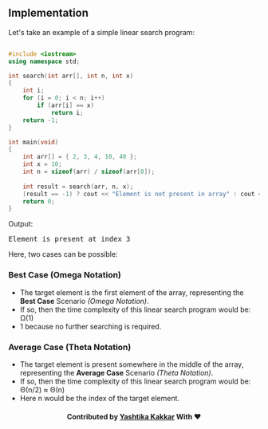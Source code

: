 ## Implementation

Let's take an example of a simple linear search program:

```c++

#include <iostream> 
using namespace std; 

int search(int arr[], int n, int x) 
{ 
	int i; 
	for (i = 0; i < n; i++) 
		if (arr[i] == x) 
			return i; 
	return -1; 
} 

int main(void) 
{ 
	int arr[] = { 2, 3, 4, 10, 40 }; 
	int x = 10; 
	int n = sizeof(arr) / sizeof(arr[0]); 
	
	int result = search(arr, n, x); 
	(result == -1) ? cout << "Element is not present in array" : cout << "Element is present at index " << result; 
	return 0; 
}

```

Output:
<pre>
Element is present at index 3
</pre>

Here, two cases can be possible:

### Best Case (Omega Notation)

- The target element is the first element of the array, representing the <b>Best Case</b> Scenario <i>(Omega Notation)</i>.
- If so, then the time complexity of this linear search program would be: Ω(1)
- 1 because no further searching is required.

### Average Case (Theta Notation)

- The target element is present somewhere in the middle of the array, representing the <b>Average Case</b> Scenario <i>(Theta Notation)</i>.
- If so, then the time complexity of this linear search program would be: Θ(n/2) ≈ Θ(n)
- Here n would be the index of the target element.

<h4 align="center"> Contributed by <a href="https://github.com/yashtikakakkar">Yashtika Kakkar</a> With ❤️ </h3>

